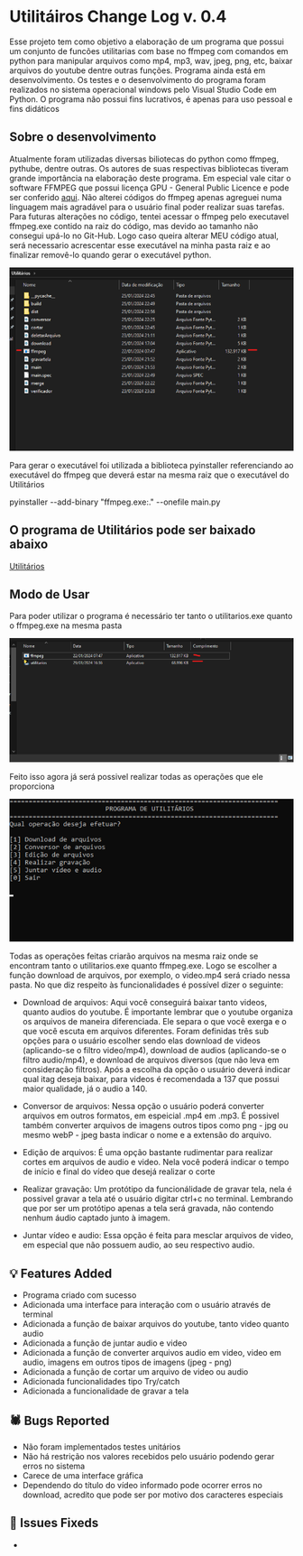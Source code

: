 # Utilitáiros Change Log v. 0.4
Esse projeto tem como objetivo a elaboração de um programa que possui um conjunto de funcões utilitarias com base no ffmpeg com comandos em python para manipular arquivos como mp4, mp3, wav, jpeg, png, etc, baixar arquivos do youtube dentre outras funções. Programa ainda está em desenvolvimento. Os testes e o desenvolvimento do programa foram realizados no sistema operacional windows pelo Visual Studio Code em Python. O programa não possui fins lucrativos, é apenas para uso pessoal e fins didáticos

## Sobre o desenvolvimento

Atualmente foram utilizadas diversas biliotecas do python como ffmpeg, pythube, dentre outras. Os autores de suas respectivas bibliotecas tiveram grande importância na elaboração deste programa. Em especial vale citar o software FFMPEG que possui licença GPU - General Public Licence e pode ser conferido [aqui](https://ffmpeg.org/).
Não alterei códigos do ffmpeg apenas agreguei numa linguagem mais agradável para o usuário final poder realizar suas tarefas.
Para futuras alterações no código, tentei acessar o ffmpeg pelo executavel ffmpeg.exe contido na raiz do código, mas devido ao tamanho não consegui upá-lo no Git-Hub. Logo caso queira alterar MEU código atual, será necessario acrescentar esse executável na minha pasta raiz e ao finalizar removê-lo quando gerar o executável python.

![Organização dos Arquivos](https://github.com/Igor-Wolf/Utilitarios/blob/main/demostra%C3%A7%C3%A3o%20de%20organiza%C3%A7%C3%A3o.png?raw=true)

Para gerar o executável foi utilizada a biblioteca pyinstaller referenciando ao executável do ffmpeg que deverá estar na mesma raiz que o executável do Utilitários

pyinstaller --add-binary "ffmpeg.exe:." --onefile main.py


## O programa de Utilitários pode ser baixado abaixo


[Utilitários](https://github.com/Igor-Wolf/Utilitarios/tree/main/dist)


## Modo de Usar

Para poder utilizar o programa é necessário ter tanto o utilitarios.exe quanto o ffmpeg.exe na mesma pasta

![Executavel](https://github.com/Igor-Wolf/Utilitarios/blob/main/Execut%C3%A1vel.png?raw=true)

Feito isso agora já será possivel realizar todas as operações que ele proporciona

![Tela de Início](https://github.com/Igor-Wolf/Utilitarios/blob/main/tela%20de%20inicio.png?raw=true)

Todas as operações feitas criarão arquivos na mesma raiz onde se encontram tanto o utilitarios.exe quanto ffmpeg.exe. Logo se escolher a função download de arquivos, por exemplo, o video.mp4 será criado nessa pasta.
No que diz respeito às funcionalidades é possível dizer o seguinte:

- Download de arquivos: Aqui você conseguirá baixar tanto videos, quanto audios do youtube. É importante lembrar que o youtube organiza os arquivos de maneira diferenciada. Ele separa o que você exerga e o que você escuta em arquivos diferentes. Foram definidas três sub opções para o usuário escolher sendo elas download de videos (aplicando-se o filtro video/mp4), download de audios (aplicando-se o filtro audio/mp4), e download de arquivos diversos (que não leva em consideração filtros). Após a escolha da opção o usuário deverá indicar qual itag deseja baixar, para videos é recomendada a 137 que possui maior qualidade, já o audio a 140.

- Conversor de arquivos: Nessa opção o usuário poderá converter arquivos em outros formatos, em espeicial .mp4 em .mp3. É possivel também converter arquivos de imagens outros tipos como png - jpg ou mesmo webP - jpeg basta indicar o nome e a extensão do arquivo.

- Edição de arquivos: É uma opção bastante rudimentar para realizar cortes em arquivos de audio e video. Nela você poderá indicar o tempo de início e final do vídeo que desejá realizar o corte

- Realizar gravação: Um protótipo da funcionálidade de gravar tela, nela é possivel gravar a tela até o usuário digitar ctrl+c no terminal. Lembrando que por ser um protótipo apenas a tela será gravada, não contendo nenhum áudio captado junto à imagem.

- Juntar vídeo e audio: Essa opção é feita para mesclar arquivos de video, em especial que não possuem audio, ao seu respectivo audio.

## 💡 Features Added

- Programa criado com sucesso
- Adicionada uma interface para interação com o usuário através de terminal
- Adicionada a função de baixar arquivos do youtube, tanto video quanto audio
- Adicionada a função de juntar audio e video
- Adicionada a função de converter arquivos audio em video, video em audio, imagens em outros tipos de imagens (jpeg - png)
- Adicionada a função de cortar um arquivo de video ou audio
- Adicionada funcionalidades tipo Try/catch
- Adicionada a funcionalidade de gravar a tela

## 🕷️ Bugs Reported

- Não foram implementados testes unitários
- Não há restrição nos valores recebidos pelo usuário podendo gerar erros no sistema
- Carece de uma interface gráfica
- Dependendo do título do vídeo informado pode ocorrer erros no download, acredito que pode ser por motivo dos caracteres especiais

## 🔧 Issues Fixeds

- 

